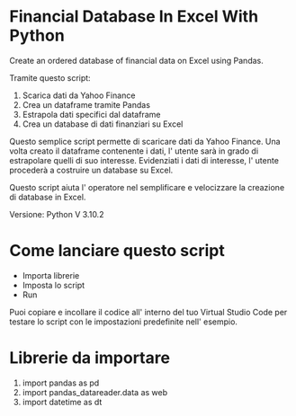 # Financial Database In Excel With Python

Create an ordered database of financial data on Excel using Pandas.

Tramite questo script:

1) Scarica dati da Yahoo Finance 
2) Crea un dataframe tramite Pandas 
3) Estrapola dati specifici dal dataframe
4) Crea un database di dati finanziari su Excel 

Questo semplice script permette di scaricare dati da Yahoo Finance. Una volta creato il dataframe contenente i dati, l' utente sarà in grado di estrapolare quelli di suo interesse. Evidenziati i dati di interesse, l' utente procederà a costruire un database su Excel.

Questo script aiuta l' operatore nel semplificare e velocizzare la creazione di database in Excel. 

Versione: Python V 3.10.2

# Come lanciare questo script 
- Importa librerie 
- Imposta lo script 
- Run 

Puoi copiare e incollare il codice all' interno del tuo Virtual Studio Code per testare lo script con le impostazioni predefinite nell' esempio.

# Librerie da importare 
1) import pandas as pd
2) import pandas_datareader.data as web
3) import datetime as dt
